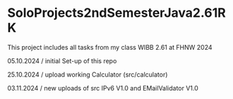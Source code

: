 # SoloProjects2ndSemesterJava2.61RK
This project includes all tasks from my class WIBB 2.61 at FHNW 2024

05.10.2024 / initial Set-up of this repo

25.10.2024 / upload working Calculator (src/calculator)

03.11.2024 / new uploads of src IPv6 V1.0 and EMailValidator V1.0

